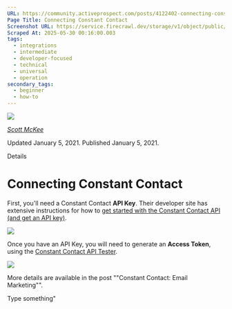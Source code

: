 ```yaml
---
URL: https://community.activeprospect.com/posts/4122402-connecting-constant-contact
Page Title: Connecting Constant Contact
Screenshot URL: https://service.firecrawl.dev/storage/v1/object/public/media/screenshot-f5fcef79-f8f9-46e7-ad82-229a83da793c.png
Scraped At: 2025-05-30 00:16:00.003
tags:
  - integrations
  - intermediate
  - developer-focused
  - technical
  - universal
  - operation
secondary_tags:
  - beginner
  - how-to
---
```


[![](https://content1.bloomfire.com/avatars/users/1317000/thumb/thumbnail.png?f=1617311121&Expires=1748567752&Signature=X9fj59kSmWD-4zTnYmepc5gKRqn2PVncexDVa9LApbv-iop7C63UHcLx-fmxxAoLfRrlGiNk-rg7X~UUep8r-a8vX6Tk1P1Bra5LYbgpGLC9HWJBpqE5XIPK4BasUHX4ECchDubxZawERW9evx5dHSjZn1wkV9E9~XY8T4kDPRHDwRQn~DCD7Juh~~yOnadsDl-CUOcQZiZBOlTYMLytIDjBPLpNmADr0avpxQbIwEmHzOpMn~QvpKFhZkCn29EcInQ9YaKnmkoXBT-FopoN74PSKZuhnhN8-uhwLbtvlUlJv~uQYG8ise8NP2nQS~BfpVJiWF1xeERmGTQWG1GzSg__&Key-Pair-Id=APKAIDFCFZ2UHE5LPIUA)](https://community.activeprospect.com/memberships/7557680-scott-mckee)

[_Scott McKee_](https://community.activeprospect.com/memberships/7557680-scott-mckee)

Updated January 5, 2021. Published January 5, 2021.

Details

# Connecting Constant Contact

First, you'll need a Constant Contact **API Key**. Their developer site has extensive instructions for how to [get started with the Constant Contact API (and get an API key)](https://developer.constantcontact.com/api_guide/getting_started.html).

![](https://content3.bloomfire.com/thumbnails/contents/002/445/643/original.png?f=1609881215&Expires=1748567753&Signature=JE-7VGTTBigxqkFUyjHaGvFK3kydQahbGerUbd~wBC738jUl~zSGw~xNxNdqAPXnR2FWhFpk0uKLEA04WBqZohLczFtDAsyyjQRzxgXR0PTU1aK0Kp-NPg2M16PTkoKjC9a7DMMKWaCDqez0Q4~4RqbZc0JwW72zSzIxxxLGCiv62w-kBGlEFQba71rNvlHuqXtkedadf7ScHiIbLXKHceK1HNSuRxjA5LULQPUaIRVMPj159t~QuaNl6JIJf2Xx14ie1Hab5wQ2o6JH7mNa5kZZ1LP11YwEsdGDFZkquDdW16h~TjOhnTtcNKTEb0RvBmvBy~Xm~XDJg7CdZbRtoQ__&Key-Pair-Id=APKAIDFCFZ2UHE5LPIUA)

Once you have an API Key, you will need to generate an **Access Token**, using the [Constant Contact API Tester](https://constantcontact.mashery.com/io-docs).

![](https://content2.bloomfire.com/thumbnails/contents/002/445/647/original.png?f=1609881303&Expires=1748567753&Signature=uOfCFZwLEoHpkJdSNYAJuc6UjHI7R7LRAv4QXsVFH6fXIPEOhlQdHHK52oFnJO1Fw8b07ESosdmRKjYA40jDGURxi0r-eFV2YDaIYMAC2X1PjrwwZwvAPM0mpD337dH5T81U2KjCn1UTNPhSAhLKjWCKcXxViJbVrSSBJiSxNZL~qyWMpYzEjf41GX-SAL6b40k-t71yI4irHbmWGeElXjprZw8ZCVMBwOXL5jDoa3o9Ujwq~u85wMxPSe~NIWvipUH-5DqoelcuDmDuqEyCQh2EFUEDVlF6X~tZ4259f0XQI0~auK62lolTrrUgRJbjjZldyMd8gnBEjbrYwnku6g__&Key-Pair-Id=APKAIDFCFZ2UHE5LPIUA)

More details are available in the post ""Constant Contact: Email Marketing"".

Type something"

